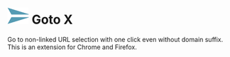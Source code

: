 # ![Goto X](chrome/assets/logo48.png) Goto X

Go to non-linked URL selection with one click even without domain suffix. This is an extension for Chrome and Firefox.
